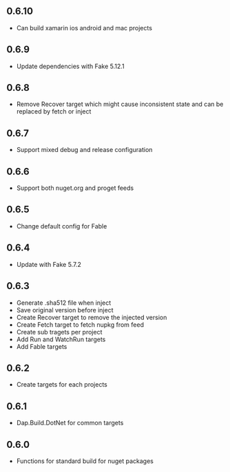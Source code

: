 ## 0.6.10
* Can build xamarin ios android and mac projects

## 0.6.9
* Update dependencies with Fake 5.12.1

## 0.6.8
* Remove Recover target which might cause inconsistent state and can be replaced by fetch or inject

## 0.6.7
* Support mixed debug and release configuration

## 0.6.6
* Support both nuget.org and proget feeds

## 0.6.5
* Change default config for Fable

## 0.6.4
* Update with Fake 5.7.2

## 0.6.3
* Generate .sha512 file when inject
* Save original version before inject
* Create Recover target to remove the injected version
* Create Fetch target to fetch nupkg from feed
* Create sub tragets per project
* Add Run and WatchRun targets
* Add Fable targets

## 0.6.2
* Create targets for each projects

## 0.6.1
* Dap.Build.DotNet for common targets

## 0.6.0
* Functions for standard build for nuget packages
